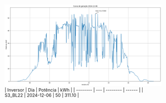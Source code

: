 ![My Image](06_12_2024-S3_BL22.png)
| Inversor | Dia | Potência | kWh    |
| -------- | --- | -------- | ------ |
| S3_BL22       | 2024-12-06  | 50       | 311.10 |